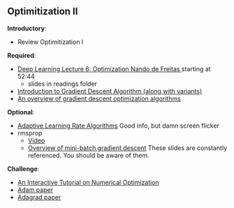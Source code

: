 Optimitization II
----

__Introductory__:

- Review Optimitization I

__Required__:

- [Deep Learning Lecture 6: Optimization Nando de Freitas ](https://www.youtube.com/watch?v=0qUAb94CpOw) starting at 52:44
    + slides in readings folder
- [Introduction to Gradient Descent Algorithm (along with variants) ](https://www.analyticsvidhya.com/blog/2017/03/introduction-to-gradient-descent-algorithm-along-its-variants/)
- [An overview of gradient descent optimization algorithms](http://sebastianruder.com/optimizing-gradient-descent/)

__Optional__:

- [Adaptive Learning Rate Algorithms](https://www.youtube.com/watch?v=MmIfOx6eSpw) Good info, but damn screen flicker
- rmsprop
    - [Video](https://www.coursera.org/learn/neural-networks/lecture/YQHki/rmsprop-divide-the-gradient-by-a-running-average-of-its-recent-magnitude)
    - [Overview of mini-batch gradient descent](http://www.cs.toronto.edu/~tijmen/csc321/slides/lecture_slides_lec6.pdf) These slides are constantly referenced. You should be aware of them.

__Challenge__:

- [An Interactive Tutorial on Numerical Optimization](http://www.benfrederickson.com/numerical-optimization/)
- [Adam paper](https://arxiv.org/abs/1412.6980v8)
- [Adagrad paper](http://www.jmlr.org/papers/volume12/duchi11a/duchi11a.pdf)